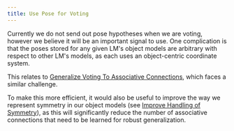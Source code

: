 ```yaml
---
title: Use Pose for Voting
---
```


Currently we do not send out pose hypotheses when we are voting, however we believe it will be an important signal to use. One complication is that the poses stored for any given LM's object models are arbitrary with respect to other LM's models, as each uses an object-centric coordinate system.

This relates to [Generalize Voting To Associative Connections](./generalize-voting-to-associative-connections.md), which faces a similar challenge.

To make this more efficient, it would also be useful to improve the way we represent symmetry in our object models (see [Improve Handling of Symmetry](../learning-module-improvements/improve-handling-of-symmetry.md)), as this will significantly reduce the number of associative connections that need to be learned for robust generalization.